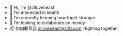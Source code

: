 - 👋 Hi, I’m @zllovebeast
- 👀 I’m interested in health
- 🌱 I’m currently learning how toget stronger
- 💞️ I’m looking to collaborate on money
- 📫 如何联系我 zllovebeast@126.com
-fighting together
<!---
zllovebeast/zllovebeast is a ✨ special ✨ repository because its `README.md` (this file) appears on your GitHub profile.
You can click the Preview link to take a look at your changes.
---
-fighting with me together
